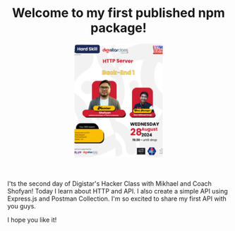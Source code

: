 <div align="center">
    <h1>Welcome to my first published npm package!</h1>
    <img src="./img/foto.jpg" alt="Example screenshot" width=200/>
    <br/>
    <br/>
    <br/>

</div>

I'ts the second day of Digistar's Hacker Class with Mikhael and Coach Shofyan! Today I learn about HTTP and API. I also create a simple API using Express.js and Postman Collection. I'm so excited to share my first API with you guys.

 I hope you like it!